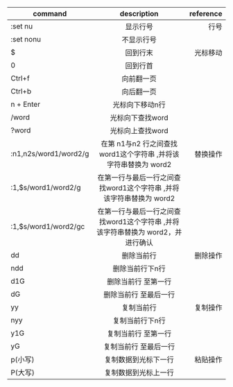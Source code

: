 | command       | description   | reference |
| ------------- |:-------------:| -------------:|
| :set nu      | 显示行号| 行号 |
| :set nonu      | 不显示行号  | |
|  $| 回到行末      | 光标移动|
|  0| 回到行首      ||
|  Ctrl+f| 向前翻一页 ||
|  Ctrl+b| 向后翻一页 ||
|  n + Enter| 光标向下移动n行 ||
|  /word| 光标向下查找word ||
|  ?word| 光标向上查找word ||
|  :n1,n2s/word1/word2/g|在第 n1与n2 行之间查找word1这个字符串 ,并将该字符串替换为 word2|替换操作|
|  :1,$s/word1/word2/g|在第一行与最后一行之间查找word1这个字符串 ,并将该字符串替换为 word2||
|  :1,$s/word1/word2/gc|在第一行与最后一行之间查找word1这个字符串 ,并将该字符串替换为 word2，并进行确认||
|  dd| 删除当前行 |删除操作|
|  ndd|删除当前行下n行 ||
|  d1G| 删除当前行 至第一行||
|  dG| 删除当前行 至最后一行||
|  yy| 复制当前行 |复制操作|
|  nyy|复制当前行下n行 ||
|  y1G| 复制当前行 至第一行||
|  yG| 复制当前行 至最后一行||
|  p(小写)| 复制数据到光标下一行| 粘贴操作|
|  P(大写)| 复制数据到光标上一行||

